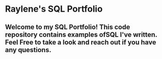 # Raylene's SQL Portfolio

## Welcome to my SQL Portfolio! This code repository contains examples ofSQL I've written. Feel Free to take a look and reach out if you have any questions.
